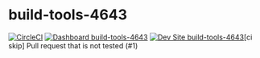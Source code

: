 # build-tools-4643

[![CircleCI](https://circleci.com/gh/pantheon-ci-bot/build-tools-4643.svg?style=shield)](https://circleci.com/gh/pantheon-ci-bot/build-tools-4643)
[![Dashboard build-tools-4643](https://img.shields.io/badge/dashboard-build_tools_4643-yellow.svg)](https://dashboard.pantheon.io/sites/0faa3a25-8ac5-4b54-9854-646449bd8db7#dev/code)
[![Dev Site build-tools-4643](https://img.shields.io/badge/site-build_tools_4643-blue.svg)](http://dev-build-tools-4643.pantheonsite.io/)[ci skip] Pull request that is not tested (#1)
